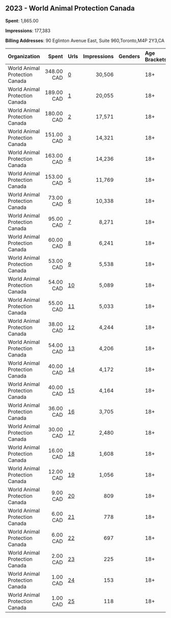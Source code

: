 ## 2023 - World Animal Protection Canada 
**Spent**: 1,865.00

**Impressions**: 177,383

**Billing Addresses**: 90 Eglinton Avenue East, Suite 960,Toronto,M4P 2Y3,CA

|Organization|Spent|Urls|Impressions|Genders|Age Brackets|Country Codes|
|:---|---:|:---|---:|:---|:---|:---|
|World Animal Protection Canada|348.00 CAD|[0](https://www.snap.com/political-ads/asset/c77c15e5f589ad6a9a9b527307895c83b445c35f6bd941bc2f98efb20a5a439e?mediaType=mp4)|30,506||18+|canada|
|World Animal Protection Canada|189.00 CAD|[1](https://www.snap.com/political-ads/asset/c470bc40944ee64193b9336b8e4f89c427808f5bdf4d8ac6a329cb87e918af76?mediaType=png)|20,055||18+|canada|
|World Animal Protection Canada|180.00 CAD|[2](https://www.snap.com/political-ads/asset/67fe9248bc79d7be4f496cd280d3e7cf271e11e19eaaa454377a233bb61c3dc1?mediaType=png)|17,571||18+|canada|
|World Animal Protection Canada|151.00 CAD|[3](https://www.snap.com/political-ads/asset/5502bbad252bf22260f3577e3b534daf905b5e25f965763e65d7ed79f5680239?mediaType=mp4)|14,321||18+|canada|
|World Animal Protection Canada|163.00 CAD|[4](https://www.snap.com/political-ads/asset/5502bbad252bf22260f3577e3b534daf905b5e25f965763e65d7ed79f5680239?mediaType=mp4)|14,236||18+|canada|
|World Animal Protection Canada|153.00 CAD|[5](https://www.snap.com/political-ads/asset/03dc8fa3efb95dc1a2edb2cdf115c2d4adc1eb80b39b8b24d44ee663087c8b03?mediaType=png)|11,769||18+|canada|
|World Animal Protection Canada|73.00 CAD|[6](https://www.snap.com/political-ads/asset/c9a85822d15041e2ba227860a35a991e43e80cc2dc829057b1ecf725c08bfc85?mediaType=png)|10,338||18+|canada|
|World Animal Protection Canada|95.00 CAD|[7](https://www.snap.com/political-ads/asset/4d64e7eb48088f9656de51a73b506c07aefdd2c08ca8a27dd46df34bd1e72071?mediaType=png)|8,271||18+|canada|
|World Animal Protection Canada|60.00 CAD|[8](https://www.snap.com/political-ads/asset/67fe9248bc79d7be4f496cd280d3e7cf271e11e19eaaa454377a233bb61c3dc1?mediaType=png)|6,241||18+|canada|
|World Animal Protection Canada|53.00 CAD|[9](https://www.snap.com/political-ads/asset/c9a85822d15041e2ba227860a35a991e43e80cc2dc829057b1ecf725c08bfc85?mediaType=png)|5,538||18+|canada|
|World Animal Protection Canada|54.00 CAD|[10](https://www.snap.com/political-ads/asset/5502bbad252bf22260f3577e3b534daf905b5e25f965763e65d7ed79f5680239?mediaType=mp4)|5,089||18+|canada|
|World Animal Protection Canada|55.00 CAD|[11](https://www.snap.com/political-ads/asset/03dc8fa3efb95dc1a2edb2cdf115c2d4adc1eb80b39b8b24d44ee663087c8b03?mediaType=png)|5,033||18+|canada|
|World Animal Protection Canada|38.00 CAD|[12](https://www.snap.com/political-ads/asset/67fe9248bc79d7be4f496cd280d3e7cf271e11e19eaaa454377a233bb61c3dc1?mediaType=png)|4,244||18+|canada|
|World Animal Protection Canada|54.00 CAD|[13](https://www.snap.com/political-ads/asset/c77c15e5f589ad6a9a9b527307895c83b445c35f6bd941bc2f98efb20a5a439e?mediaType=mp4)|4,206||18+|canada|
|World Animal Protection Canada|40.00 CAD|[14](https://www.snap.com/political-ads/asset/67fe9248bc79d7be4f496cd280d3e7cf271e11e19eaaa454377a233bb61c3dc1?mediaType=png)|4,172||18+|canada|
|World Animal Protection Canada|40.00 CAD|[15](https://www.snap.com/political-ads/asset/ac58c252cd9981d0616351329540e7a5ef350d1f8d8feda7bc834ef9c3e73114?mediaType=png)|4,164||18+|canada|
|World Animal Protection Canada|36.00 CAD|[16](https://www.snap.com/political-ads/asset/c470bc40944ee64193b9336b8e4f89c427808f5bdf4d8ac6a329cb87e918af76?mediaType=png)|3,705||18+|canada|
|World Animal Protection Canada|30.00 CAD|[17](https://www.snap.com/political-ads/asset/234313c8cdde6622bd60d25de02f6f2102a32a3f6299f1e12d2a1a39ed8ab2b5?mediaType=png)|2,480||18+|canada|
|World Animal Protection Canada|16.00 CAD|[18](https://www.snap.com/political-ads/asset/ac58c252cd9981d0616351329540e7a5ef350d1f8d8feda7bc834ef9c3e73114?mediaType=png)|1,608||18+|canada|
|World Animal Protection Canada|12.00 CAD|[19](https://www.snap.com/political-ads/asset/b8aefa6dffa290d515ab68a3410316247b487cc2b566c27e7740189ec84dae0d?mediaType=png)|1,056||18+|canada|
|World Animal Protection Canada|9.00 CAD|[20](https://www.snap.com/political-ads/asset/5502bbad252bf22260f3577e3b534daf905b5e25f965763e65d7ed79f5680239?mediaType=mp4)|809||18+|canada|
|World Animal Protection Canada|6.00 CAD|[21](https://www.snap.com/political-ads/asset/ac58c252cd9981d0616351329540e7a5ef350d1f8d8feda7bc834ef9c3e73114?mediaType=png)|778||18+|canada|
|World Animal Protection Canada|6.00 CAD|[22](https://www.snap.com/political-ads/asset/c77c15e5f589ad6a9a9b527307895c83b445c35f6bd941bc2f98efb20a5a439e?mediaType=mp4)|697||18+|canada|
|World Animal Protection Canada|2.00 CAD|[23](https://www.snap.com/political-ads/asset/03dc8fa3efb95dc1a2edb2cdf115c2d4adc1eb80b39b8b24d44ee663087c8b03?mediaType=png)|225||18+|canada|
|World Animal Protection Canada|1.00 CAD|[24](https://www.snap.com/political-ads/asset/03dc8fa3efb95dc1a2edb2cdf115c2d4adc1eb80b39b8b24d44ee663087c8b03?mediaType=png)|153||18+|canada|
|World Animal Protection Canada|1.00 CAD|[25](https://www.snap.com/political-ads/asset/ac58c252cd9981d0616351329540e7a5ef350d1f8d8feda7bc834ef9c3e73114?mediaType=png)|118||18+|canada|
